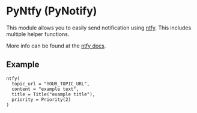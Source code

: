 # PyNtfy (PyNotify)
This module allows you to easily send notification using [ntfy](https://ntfy.sh/).
This includes multiple helper functions.

More info can be found at the [ntfy docs](https://docs.ntfy.sh/publish/).

## Example
```
ntfy(
  topic_url = "YOUR_TOPIC_URL",
  content = "example text",
  title = Title("example title"),
  priority = Priority(2)
)
```
